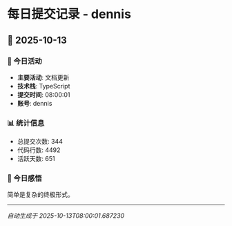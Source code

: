 # 每日提交记录 - dennis

## 📅 2025-10-13

### 🎯 今日活动
- **主要活动**: 文档更新
- **技术栈**: TypeScript
- **提交时间**: 08:00:01
- **账号**: dennis

### 📊 统计信息
- 总提交次数: 344
- 代码行数: 4492
- 活跃天数: 651

### 💭 今日感悟
简单是复杂的终极形式。

---
*自动生成于 2025-10-13T08:00:01.687230*
